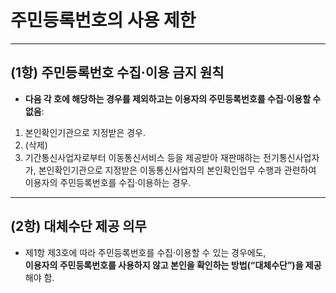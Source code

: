 # 주민등록번호의 사용 제한

---

## (1항) 주민등록번호 수집·이용 금지 원칙

- **다음 각 호에 해당하는 경우를 제외하고는 이용자의 주민등록번호를 수집·이용할 수 없음**:

1. 본인확인기관으로 지정받은 경우.  
2. (삭제)  
3. 기간통신사업자로부터 이동통신서비스 등을 제공받아 재판매하는 전기통신사업자가, 본인확인기관으로 지정받은 이동통신사업자의 본인확인업무 수행과 관련하여 이용자의 주민등록번호를 수집·이용하는 경우.  

---

## (2항) 대체수단 제공 의무

- 제1항 제3호에 따라 주민등록번호를 수집·이용할 수 있는 경우에도,  
  **이용자의 주민등록번호를 사용하지 않고 본인을 확인하는 방법(“대체수단”)을 제공**해야 함.
